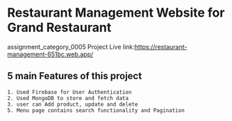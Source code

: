 # Restaurant Management Website for Grand Restaurant
assignment_category_0005
Project Live link:https://restaurant-management-651bc.web.app/ 

## 5 main Features of this project
    1. Used Firebase for User Authentication
    2. Used MongoDB to store and fetch data
    3. user can Add product, update and delete
    5. Menu page contains search functionality and Pagination


